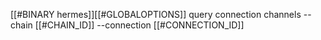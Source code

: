 [[#BINARY hermes]][[#GLOBALOPTIONS]] query connection channels --chain [[#CHAIN_ID]] --connection [[#CONNECTION_ID]]
